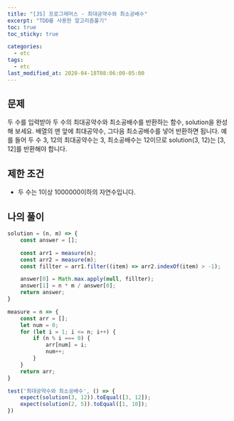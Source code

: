 ```yaml
---
title: "[JS] 프로그래머스 - 최대공약수와 최소공배수"
excerpt: "TDD를 사용한 알고리즘풀기"
toc: true
toc_sticky: true

categories:
  - etc
tags:
  - etc
last_modified_at: 2020-04-18T08:06:00-05:00
---
```


## 문제 


두 수를 입력받아 두 수의 최대공약수와 최소공배수를 반환하는 함수, solution을 완성해 보세요. 배열의 맨 앞에 최대공약수, 그다음 최소공배수를 넣어 반환하면 됩니다. 예를 들어 두 수 3, 12의 최대공약수는 3, 최소공배수는 12이므로 solution(3, 12)는 [3, 12]를 반환해야 합니다.

## 제한 조건

+ 두 수는 1이상 1000000이하의 자연수입니다.


## 나의 풀이

```js
solution = (n, m) => {
    const answer = [];

    const arr1 = measure(n);
    const arr2 = measure(m);
    const fillter = arr1.filter((item) => arr2.indexOf(item) > -1);

    answer[0] = Math.max.apply(null, fillter);
    answer[1] = n * m / answer[0];
    return answer;
}

measure = n => {
    const arr = [];
    let num = 0;
    for (let i = 1; i <= n; i++) {
        if (n % i === 0) {
            arr[num] = i;
            num++;
        }
    }
    return arr;
}

test('최대공약수와 최소공배수', () => {
    expect(solution(3, 12)).toEqual([3, 12]);
    expect(solution(2, 5)).toEqual([1, 10]);
})


```

